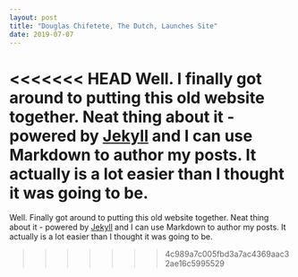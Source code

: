 ```yaml
---
layout: post
title: "Douglas Chifetete, The Dutch, Launches Site"
date: 2019-07-07
---
```


<<<<<<< HEAD
Well. I finally got around to putting this old website together. Neat thing about it - powered by [Jekyll](http://jekyllrb.com) and I can use Markdown to author my posts. It actually is a lot easier than I thought it was going to be.
=======
Well. Finally got around to putting this old website together. Neat thing about it - powered by [Jekyll](http://jekyllrb.com) and I can use Markdown to author my posts. It actually is a lot easier than I thought it was going to be.
>>>>>>> 4c989a7c005fbd3a7ac4369aac32ae16c5995529
